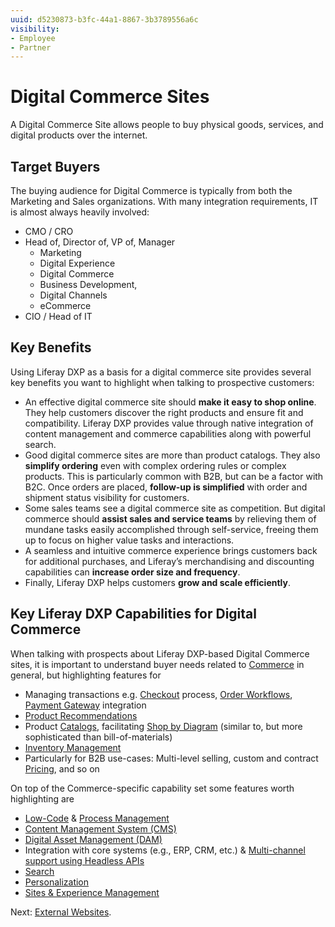 ```yaml
---
uuid: d5230873-b3fc-44a1-8867-3b3789556a6c
visibility:
- Employee
- Partner
---
```


# Digital Commerce Sites

A Digital Commerce Site allows people to buy physical goods, services, and digital products over the internet.

## Target Buyers

The buying audience for Digital Commerce is typically from both the Marketing and Sales organizations. With many integration requirements, IT is almost always heavily involved:

* CMO / CRO
* Head of, Director of, VP of, Manager
  * Marketing
  * Digital Experience
  * Digital Commerce
  * Business Development,
  * Digital Channels
  * eCommerce
* CIO / Head of IT

## Key Benefits

Using Liferay DXP as a basis for a digital commerce site provides several key benefits you want to highlight when talking to prospective customers:

* An effective digital commerce site should **make it easy to shop online**. They help customers discover the right products and ensure fit and compatibility. Liferay DXP provides value through native integration of content management and commerce capabilities along with powerful search.
* Good digital commerce sites are more than product catalogs. They also **simplify ordering** even with complex ordering rules or complex products. This is particularly common with B2B, but can be a factor with B2C. Once orders are placed, **follow-up is simplified** with order and shipment status visibility for customers.
* Some sales teams see a digital commerce site as competition. But digital commerce should **assist sales and service teams** by relieving them of mundane tasks easily accomplished through self-service, freeing them up to focus on higher value tasks and interactions.
* A seamless and intuitive commerce experience brings customers back for additional purchases, and Liferay’s merchandising and discounting capabilities can **increase order size and frequency**.
* Finally, Liferay DXP helps customers **grow and scale efficiently**.

## Key Liferay DXP Capabilities for Digital Commerce

When talking with prospects about Liferay DXP-based Digital Commerce sites, it is important to understand buyer needs related to [Commerce](https://learn.liferay.com/w/commerce/index) in general, but highlighting features for

* Managing transactions e.g. [Checkout](https://learn.liferay.com/w/commerce/creating-store-content/commerce-storefront-pages/checkout) process, [Order Workflows](https://learn.liferay.com/w/commerce/order-management/order-workflows/introduction-to-order-workflows), [Payment Gateway](https://learn.liferay.com/w/commerce/store-management/configuring-payment-methods) integration
* [Product Recommendations](https://learn.liferay.com/web/guest/w/commerce/pricing/promoting-products/product-recommendations)
* Product [Catalogs](https://learn.liferay.com/w/commerce/product-management/catalogs), facilitating [Shop by Diagram](https://learn.liferay.com/w/commerce/product-management/creating-and-managing-products/product-types/shop-by-diagram) (similar to, but more sophisticated than bill-of-materials)
* [Inventory Management](https://learn.liferay.com/w/commerce/inventory-management)
* Particularly for B2B use-cases: Multi-level selling, custom and contract [Pricing](https://learn.liferay.com/w/commerce/pricing), and so on

On top of the Commerce-specific capability set some features worth highlighting are

* [Low-Code](https://learn.liferay.com/w/dxp/building-applications/objects) & [Process Management](https://learn.liferay.com/w/dxp/process-automation)
* [Content Management System (CMS)](https://learn.liferay.com/w/dxp/content-authoring-and-management)
* [Digital Asset Management (DAM)](https://learn.liferay.com/w/dxp/content-authoring-and-management/documents-and-media)
* Integration with core systems (e.g., ERP, CRM, etc.) & [Multi-channel support using Headless APIs](https://learn.liferay.com/w/dxp/headless-delivery)
* [Search](https://learn.liferay.com/w/dxp/using-search)
* [Personalization](https://learn.liferay.com/w/dxp/site-building/personalizing-site-experience)
* [Sites & Experience Management](https://learn.liferay.com/w/dxp/site-building)

Next: [External Websites](./enterprise-websites.md).
